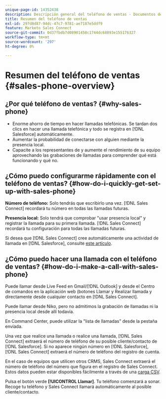 ```yaml
---
unique-page-id: 14352438
description: Descripción general del teléfono de ventas - Documentos de Marketo - Documentación del producto
title: Resumen del teléfono de ventas
exl-id: 297d8d87-94dc-47c7-9781-ae7187e5ddf9
feature: Marketo Sales Connect
source-git-commit: 0d37fbdb7d08901458c1744dc68893e155176327
workflow-type: tm+mt
source-wordcount: '297'
ht-degree: 0%

---
```


# Resumen del teléfono de ventas {#sales-phone-overview}

## ¿Por qué teléfono de ventas? {#why-sales-phone}

* Enorme ahorro de tiempo en hacer llamadas telefónicas. Se tardan dos clics en hacer una llamada telefónica y todo se registra en [!DNL Salesforce] automáticamente.
* Aumentar la probabilidad de conectarse con alguien mediante la presencia local.
* Capacite a los representantes de y aumente el rendimiento de su equipo aprovechando las grabaciones de llamadas para comprender qué está funcionando y qué no.

## ¿Cómo puedo configurarme rápidamente con el teléfono de ventas? {#how-do-i-quickly-get-set-up-with-sales-phone}

**Número de teléfono:** Solo tendrás que escribirlo una vez. [!DNL Sales Connect] recordará tu número en todas las llamadas futuras.

**Presencia local:** Solo tendrá que comprobar &quot;usar presencia local&quot; y registrar la llamada para su primera llamada. [!DNL Sales Connect] recordará tu configuración para todas las llamadas futuras.

Si desea que [!DNL Sales Connect] cree automáticamente una actividad de llamada en [!DNL Salesforce], consulte [este artículo](/help/marketo/product-docs/marketo-sales-connect/phone/calls-arent-logging-to-salesforce.md).

## ¿Cómo puedo hacer una llamada con el teléfono de ventas? {#how-do-i-make-a-call-with-sales-phone}

Puede llamar desde Live Feed en Gmail/[!DNL Outlook] y desde el Centro de comandos en la aplicación web (botones Llamar y Realizar llamada y directamente desde cualquier contacto en [!DNL Sales Connect].

Puede llamar desde Niko, pero no admitimos la grabación de llamadas ni la presencia local desde allí todavía.

En Command Center, puede utilizar la &quot;lista de llamadas&quot; desde la pestaña enviada.

Una vez que realice una llamada o realice una llamada, [!DNL Sales Connect] extraerá el número de teléfono de su posible cliente/contacto de [!DNL Salesforce]. Si no aparece ningún número en [!DNL Salesforce], [!DNL Sales Connect] extraerá el número de teléfono del registro de cuenta.

En el caso de equipos que utilicen otros CRMS, Sales Connect extraerá el número de teléfono del número que figura en el registro de Sales Connect. Estos datos pueden estar disponibles fácilmente a través de una [carga CSV](/help/marketo/product-docs/marketo-sales-connect/people/managing-contacts/import-contacts-via-csv.md).

Pulsa el botón verde **[!UICONTROL Llamar]**. Tu teléfono comenzará a sonar. Recoge tu teléfono y Sales Connect llamará automáticamente al posible cliente/contacto.
